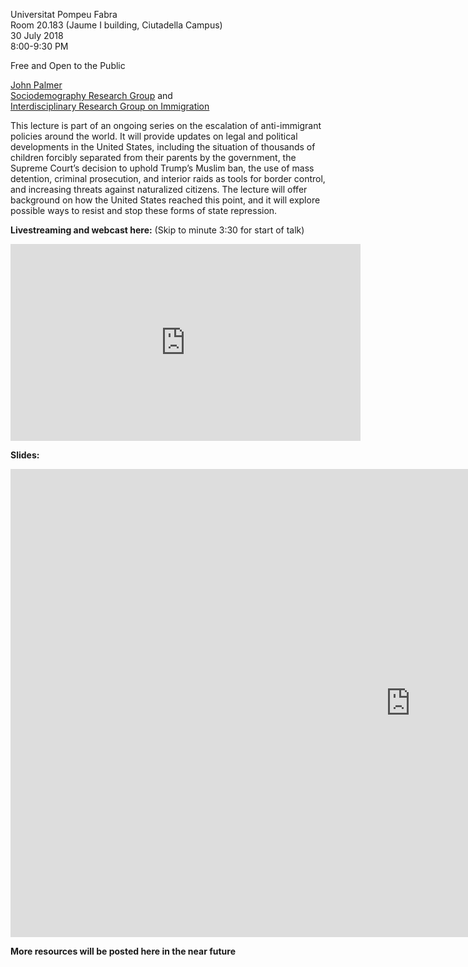 Universitat Pompeu Fabra  
Room 20.183 (Jaume I building, Ciutadella Campus)  
30 July 2018  
8:00-9:30 PM

Free and Open to the Public

[John Palmer](http://johnrbpalmer.com)  
[Sociodemography Research Group](https://www.upf.edu/web/demosoc) and  
[Interdisciplinary Research Group on Immigration](https://www.upf.edu/web/gritim)

This lecture is part of an ongoing series on the escalation of anti-immigrant policies around the world. It will provide updates on legal and political developments in the United States, including the situation of thousands of children forcibly separated from their parents by the government, the Supreme Court’s decision to uphold Trump’s Muslim ban, the use of mass detention, criminal prosecution, and interior raids as tools for border control, and increasing threats against naturalized citizens. The lecture will offer background on how the United States reached this point, and it will explore possible ways to resist and stop these forms of state repression. 

**Livestreaming and webcast here:**
(Skip to minute 3:30 for start of talk)

<iframe src="https://www.facebook.com/plugins/video.php?href=https%3A%2F%2Fwww.facebook.com%2Fjohnrbpalmer%2Fvideos%2F10156537321414253%2F&show_text=0&width=560" width="560" height="315" style="border:none;overflow:hidden" scrolling="no" frameborder="0" allowTransparency="true" allowFullScreen="true"></iframe>

**Slides:**
<iframe src="https://docs.google.com/presentation/d/e/2PACX-1vT2Ng80XaG3Hr6z6uU-pVSe2lFQKDPP8SQj1fvkRpU_HSNt8S7jZt6JGhALFskwfIKEKL9_NBExOJPb/embed?start=false&loop=false&delayms=3000" frameborder="0" width="1280" height="749" allowfullscreen="true" mozallowfullscreen="true" webkitallowfullscreen="true"></iframe>

**More resources will be posted here in the near future**

